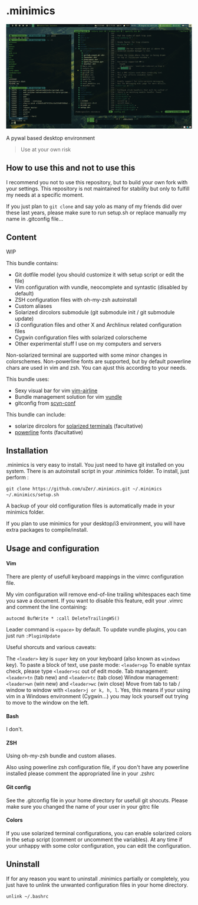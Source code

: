 .minimics
=========

![img](https://raw.githubusercontent.com/uZer/.minimics/master/preview.png)


A pywal based desktop environment

> Use at your own risk

## How to use this and not to use this

I recommend you not to use this repository, but to build your own fork with your
settings. This repository is not maintained for stability but only to fulfill my
needs at a specific moment.

If you just plan to `git clone` and say yolo as many of my friends did over these
last years, please make sure to run setup.sh or replace manually my name in
.gitconfig file...

## Content

WIP

This bundle contains:

+ Git dotfile model (you should customize it with setup script or edit the file)
+ Vim configuration with vundle, neocomplete and syntastic (disabled by default)
+ ZSH configuration files with oh-my-zsh autoinstall
+ Custom aliases
+ Solarized dircolors submodule (git submodule init / git submodule update)
+ i3 configuration files and other X and Archlinux related configuration files
+ Cygwin configuration files with solarized colorscheme
+ Other experimental stuff I use on my computers and servers

Non-solarized terminal are supported with some minor changes in colorschemes.
Non-powerline fonts are supported, but by default powerline chars are used in vim
and zsh. You can ajust this according to your needs.

This bundle uses:
+ Sexy visual bar for vim [vim-airline](https://github.com/bling/vim-airline)
+ Bundle management solution for vim [vundle](https://github.com/gmarik/vundle)
+ gitconfig from [scyn-conf](https://github.com/scyn-conf/conf)

This bundle can include:
+  solarize dircolors for [solarized terminals]() (facultative)
+ [powerline](https://github.com/Lokaltog/powerline) fonts (facultative)


## Installation

.minimics is very easy to install. You just need to have git installed on you
system. There is an autoinstall script in your .minimics folder. To install,
just perform :

    git clone https://github.com/uZer/.minimics.git ~/.minimics
    ~/.minimics/setup.sh

A backup of your old configuration files is automatically made in your minimics
folder.

If you plan to use minimics for your desktop/i3 environment, you will have extra
packages to compile/install.

## Usage and configuration

#### Vim

There are plenty of usefull keyboard mappings in the vimrc configuration file.

My vim configuration will remove end-of-line trailing whitespaces each time you
save a document. If you want to disable this feature, edit your .vimrc and
comment the line containing:

    autocmd BufWrite * :call DeleteTrailingWS()

Leader command is `<space>` by default.
To update vundle plugins, you can just run `:PluginUpdate`

Useful shorcuts and various caveats:

The `<leader>` key is `super` key on your keyboard (also known as `windows` key).
To paste a block of text, use paste mode: `<leader>pp`
To enable syntax check, please type `<leader>sc` out of edit mode.
Tab management:    `<leader>tn` (tab new) and `<leader>tc` (tab close)
Window management: `<leader>wn` (win new) and `<leader>wc` (win close)
Move from tab to tab / window to window with `<leader>j or k, h, l`.
Yes, this means if your using vim in a Windows environment (Cygwin...) you may
lock yourself out trying to move to the window on the left.

#### Bash

I don't.

#### ZSH

Using oh-my-zsh bundle and custom aliases.

Also using powerline zsh configuration file, if you don't have any powerline
installed please comment the appropriated line in your .zshrc

#### Git config

See the .gitconfig file in your home directory for usefull git shocuts.
Please make sure you changed the name of your user in your gitrc file

#### Colors

If you use solarized terminal configurations, you can enable solarized colors in
the setup script (comment or uncomment the variables). At any time if your
unhappy with some color configuration, you can edit the configuration.

## Uninstall

If for any reason you want to uninstall .minimics partially or completely, you
just have to unlink the unwanted configuration files in your home directory.

    unlink ~/.bashrc

